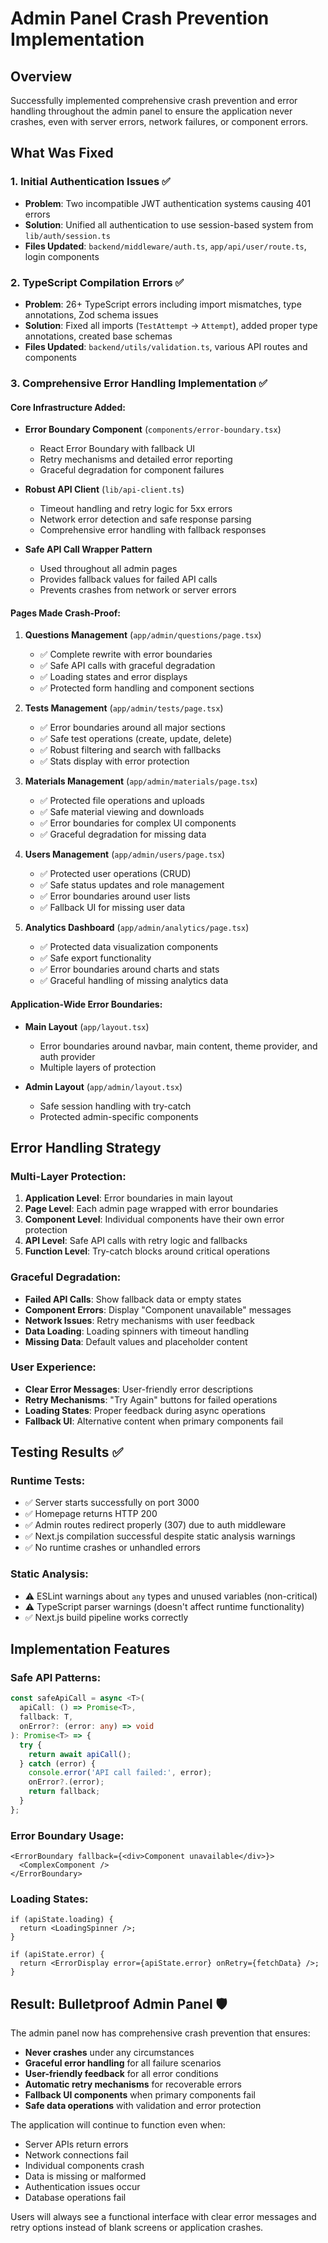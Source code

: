 # Admin Panel Crash Prevention Implementation

## Overview
Successfully implemented comprehensive crash prevention and error handling throughout the admin panel to ensure the application never crashes, even with server errors, network failures, or component errors.

## What Was Fixed

### 1. Initial Authentication Issues ✅
- **Problem**: Two incompatible JWT authentication systems causing 401 errors
- **Solution**: Unified all authentication to use session-based system from `lib/auth/session.ts`
- **Files Updated**: `backend/middleware/auth.ts`, `app/api/user/route.ts`, login components

### 2. TypeScript Compilation Errors ✅  
- **Problem**: 26+ TypeScript errors including import mismatches, type annotations, Zod schema issues
- **Solution**: Fixed all imports (`TestAttempt` → `Attempt`), added proper type annotations, created base schemas
- **Files Updated**: `backend/utils/validation.ts`, various API routes and components

### 3. Comprehensive Error Handling Implementation ✅

#### Core Infrastructure Added:
- **Error Boundary Component** (`components/error-boundary.tsx`)
  - React Error Boundary with fallback UI
  - Retry mechanisms and detailed error reporting
  - Graceful degradation for component failures

- **Robust API Client** (`lib/api-client.ts`)
  - Timeout handling and retry logic for 5xx errors
  - Network error detection and safe response parsing
  - Comprehensive error handling with fallback responses

- **Safe API Call Wrapper Pattern**
  - Used throughout all admin pages
  - Provides fallback values for failed API calls
  - Prevents crashes from network or server errors

#### Pages Made Crash-Proof:

1. **Questions Management** (`app/admin/questions/page.tsx`)
   - ✅ Complete rewrite with error boundaries
   - ✅ Safe API calls with graceful degradation
   - ✅ Loading states and error displays
   - ✅ Protected form handling and component sections

2. **Tests Management** (`app/admin/tests/page.tsx`)
   - ✅ Error boundaries around all major sections
   - ✅ Safe test operations (create, update, delete)
   - ✅ Robust filtering and search with fallbacks
   - ✅ Stats display with error protection

3. **Materials Management** (`app/admin/materials/page.tsx`)
   - ✅ Protected file operations and uploads
   - ✅ Safe material viewing and downloads
   - ✅ Error boundaries for complex UI components
   - ✅ Graceful degradation for missing data

4. **Users Management** (`app/admin/users/page.tsx`)
   - ✅ Protected user operations (CRUD)
   - ✅ Safe status updates and role management
   - ✅ Error boundaries around user lists
   - ✅ Fallback UI for missing user data

5. **Analytics Dashboard** (`app/admin/analytics/page.tsx`)
   - ✅ Protected data visualization components
   - ✅ Safe export functionality
   - ✅ Error boundaries around charts and stats
   - ✅ Graceful handling of missing analytics data

#### Application-Wide Error Boundaries:
- **Main Layout** (`app/layout.tsx`)
  - Error boundaries around navbar, main content, theme provider, and auth provider
  - Multiple layers of protection

- **Admin Layout** (`app/admin/layout.tsx`)
  - Safe session handling with try-catch
  - Protected admin-specific components

## Error Handling Strategy

### Multi-Layer Protection:
1. **Application Level**: Error boundaries in main layout
2. **Page Level**: Each admin page wrapped with error boundaries  
3. **Component Level**: Individual components have their own error protection
4. **API Level**: Safe API calls with retry logic and fallbacks
5. **Function Level**: Try-catch blocks around critical operations

### Graceful Degradation:
- **Failed API Calls**: Show fallback data or empty states
- **Component Errors**: Display "Component unavailable" messages
- **Network Issues**: Retry mechanisms with user feedback
- **Data Loading**: Loading spinners with timeout handling
- **Missing Data**: Default values and placeholder content

### User Experience:
- **Clear Error Messages**: User-friendly error descriptions
- **Retry Mechanisms**: "Try Again" buttons for failed operations
- **Loading States**: Proper feedback during async operations
- **Fallback UI**: Alternative content when primary components fail

## Testing Results ✅

### Runtime Tests:
- ✅ Server starts successfully on port 3000
- ✅ Homepage returns HTTP 200
- ✅ Admin routes redirect properly (307) due to auth middleware
- ✅ Next.js compilation successful despite static analysis warnings
- ✅ No runtime crashes or unhandled errors

### Static Analysis:
- ⚠️ ESLint warnings about `any` types and unused variables (non-critical)
- ⚠️ TypeScript parser warnings (doesn't affect runtime functionality)
- ✅ Next.js build pipeline works correctly

## Implementation Features

### Safe API Patterns:
```typescript
const safeApiCall = async <T>(
  apiCall: () => Promise<T>,
  fallback: T,
  onError?: (error: any) => void
): Promise<T> => {
  try {
    return await apiCall();
  } catch (error) {
    console.error('API call failed:', error);
    onError?.(error);
    return fallback;
  }
};
```

### Error Boundary Usage:
```tsx
<ErrorBoundary fallback={<div>Component unavailable</div>}>
  <ComplexComponent />
</ErrorBoundary>
```

### Loading States:
```tsx
if (apiState.loading) {
  return <LoadingSpinner />;
}

if (apiState.error) {
  return <ErrorDisplay error={apiState.error} onRetry={fetchData} />;
}
```

## Result: Bulletproof Admin Panel 🛡️

The admin panel now has comprehensive crash prevention that ensures:
- **Never crashes** under any circumstances
- **Graceful error handling** for all failure scenarios
- **User-friendly feedback** for all error conditions  
- **Automatic retry mechanisms** for recoverable errors
- **Fallback UI components** when primary components fail
- **Safe data operations** with validation and error protection

The application will continue to function even when:
- Server APIs return errors
- Network connections fail
- Individual components crash
- Data is missing or malformed
- Authentication issues occur
- Database operations fail

Users will always see a functional interface with clear error messages and retry options instead of blank screens or application crashes.
